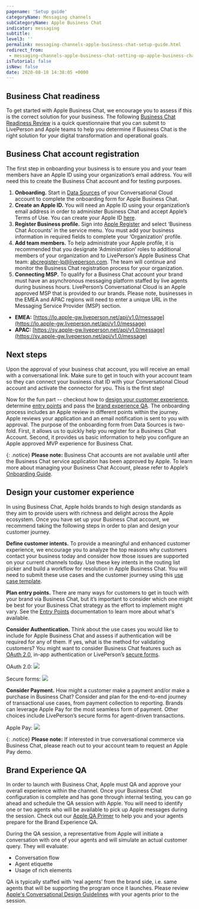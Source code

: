 ```yaml
---
pagename: 'Setup guide'
categoryName: Messaging channels
subCategoryName: Apple Business Chat
indicator: messaging
subtitle: 
level3: ''
permalink: messaging-channels-apple-business-chat-setup-guide.html
redirect_from:
 - messaging-channels-apple-business-chat-setting-up-apple-business-chat.html
isTutorial: false
isNew: false
date: 2020-08-18 14:38:05 +0000
---
```

## Business Chat readiness

To get started with Apple Business Chat, we encourage you to assess if this is the correct solution for your business. The following [Business Chat Readiness Review](https://ce-sr.s3-eu-west-1.amazonaws.com/KC/Apple+Business+Chat/Business+Chat+Readiness+PDF-October+2020.NEW.pdf) is a quick questionnaire that you can submit to LivePerson and Apple teams to help you determine if Business Chat is the right solution for your digital transformation and operational goals. 

## Business Chat account registration

The first step in onboarding your business is to ensure you and your team members have an Apple ID using your organization’s email address. You will need this to create the Business Chat account and for testing purposes. 

1. **Onboarding.** Start in [Data Sources](https://knowledge.liveperson.com/data-reporting-engagement-attributes-data-sources-engagement-attributes-overview.html) of your Conversational Cloud account to complete the onboarding form for Apple Business Chat.  
2. **Create an Apple ID.** You will need an Apple ID using your organization’s email address in order to administer Business Chat and accept Apple’s Terms of Use. You can create your Apple ID [here](https://appleid.apple.com/account#!&page=create).
3. **Register Business profile.** Sign into [Apple Register](https://register.apple.com/) and select ‘Business Chat Accounts’ in the service menu. You must add your business information in required fields to complete your ‘Organization’ profile. 
4. **Add team members.** To help administrate your Apple profile, it is recommended that you designate ‘Administration’ roles to additional members of your organization and to LivePerson’s Apple Business Chat team: abcregister-lp@liveperson.com. The team will continue and monitor the Business Chat registration process for your organization.  
5. **Connecting MSP.**  To qualify for a Business Chat account your brand must have an asynchronous messaging platform staffed by live agents during business hours. LivePerson’s Conversational Cloud is an Apple approved MSP that is provided to our brands. Please note, businesses in the EMEA and APAC regions will need to enter a unique URL in the Messaging Service Provider (MSP) section. 
* **EMEA:** [https://lo.apple-gw.liveperson.net/api/v1.0/message](https://lo.apple-gw.liveperson.net/api/v1.0/message)
* **APAC:** [https://sy.apple-gw.liveperson.net/api/v1.0/message](https://sy.apple-gw.liveperson.net/api/v1.0/message)

## Next steps

Upon the approval of your business chat account, you will receive an email with a conversational link. Make sure to get in touch with your account team so they can connect your business chat ID with your Conversational Cloud account and activate the connector for you. This is the first step! 

Now for the fun part -- checkout how to [design your customer experience](messaging-channels-apple-business-chat-setup-guide.html#design-your-customer-experience), determine [entry points](messaging-channels-apple-business-chat-entry-points.html) and pass the [brand experience QA](messaging-channels-apple-business-chat-setup-guide.html#brand-experience-qa). The onboarding process includes an Apple review in different points within the journey. Apple reviews your application and an email notification is sent to you with approval. The purpose of the onboarding form from Data Sources is two-fold. First, it allows us to quickly help you register for a Business Chat Account. Second, it provides us basic information to help you configure an Apple approved MVP experience for Business Chat.  

{: .notice}
**Please note:** Business Chat accounts are not available until after the Business Chat service application has been approved by Apple. To learn more about managing your Business Chat Account, please refer to Apple’s [Onboarding Guide](https://register.apple.com/resources/business-chat/BC-OnboardingYourBCA.pdf).

## Design your customer experience

In using Business Chat, Apple holds brands to high design standards as they aim to provide users with richness and delight across the Apple ecosystem. Once you have set up your Business Chat account,  we recommend taking the following steps in order to plan and design your customer journey. 

**Define customer intents.** To provide a meaningful and enhanced customer experience, we encourage you to analyze the top reasons why customers contact your business today and consider how those issues are supported on your current channels today. Use these key intents in the routing list picker and build a workflow for resolution in Apple Business Chat. You will need to submit these use cases and the customer journey using this [use case template](https://ce-sr.s3-eu-west-1.amazonaws.com/KC/Apple+Business+Chat/useCaseTemplate+(4).xlsx).

**Plan entry points.** There are many ways for customers to get in touch with your brand via Business Chat, but it’s important to consider which one might be best for your Business Chat strategy as the effort to implement might vary. See the [Entry Points](messaging-channels-apple-business-chat-entry-points.html) documentation to learn more about what's available.

**Consider Authentication.** Think about the use cases you would like to include for Apple Business Chat and assess if authentication will be required for any of them. If yes, what is the method for validating customers? You might want to consider Business Chat features such as [OAuth 2.0](https://developers.liveperson.com/apple-business-chat-templates-apple-auth-template.html), in-app authentication or LivePerson’s [secure forms](security-regulations-secure-forms-secure-forms-for-messaging-user-guide.html). 

OAuth 2.0:
![](img/setting-up-apple-business-chat-1.png)

Secure forms:
![](img/setting-up-apple-business-chat-2.png)

**Consider Payment.** How might a customer make a payment and/or make a purchase in Business Chat? Consider and plan for the end-to-end journey of transactional use cases, from payment collection to reporting. Brands can leverage Apple Pay for the most seamless form of payment.  Other choices include LivePerson’s secure forms for agent-driven transactions.

Apple Pay:
![](img/setting-up-apple-business-chat-3.png)

{: .notice}
**Please note:** If interested in true conversational commerce via Business Chat, please reach out to your account team to request an Apple Pay demo. 

## Brand Experience QA 

In order to launch with Business Chat, Apple must QA and approve your overall experience within the channel. Once your Business Chat configuration is complete and has gone through internal testing, you can go ahead and schedule the QA session with Apple. You will need to identify one or two agents who will be available to pick up Apple messages during the session. Check out our [Apple QA Primer](https://ce-sr.s3-eu-west-1.amazonaws.com/KC/Apple+Business+Chat/ABC_abreviated+training.pdf) to help you and your agents prepare for the Brand Experience QA.
 
During the QA session, a representative from Apple will initiate a conversation with one of your agents and will simulate an actual customer query. They will evaluate: 
* Conversation flow
* Agent etiquette
* Usage of rich elements

QA is typically staffed with ‘real agents’ from the brand side, i.e. same agents that will be supporting the program once it launches. Please review [Apple's Conversational Design Guidelines](https://developer.apple.com/design/human-interface-guidelines/business-chat/customer-interaction/onboarding/) with your agents prior to the session.

